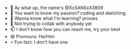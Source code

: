 - 👋 Ay what up, the name's @XxSANSxX3809
- 👀 You want to know my passion? coding and sketching.
- 🌱 Wanna know what I'm learning? proxies
- 💞️ Not trying to collab with anybody yet
- 📫 I don't know how you can reach me, try your best
- 😄 Pronouns: He/Him
- ⚡ Fun fact: I don't have one

<!---
XxSANSxX3809/XxSANSxX3809 is a ✨ special ✨ repository because its `README.md` (this file) appears on your GitHub profile.
You can click the Preview link to take a look at your changes.
--->
